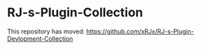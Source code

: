 # RJ-s-Plugin-Collection
This repository has moved: https://github.com/xRJx/RJ-s-Plugin-Devlopment-Collection
